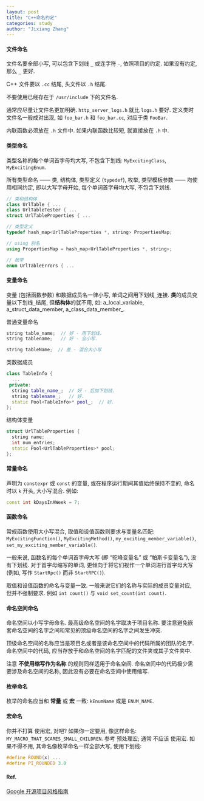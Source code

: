 ```yaml
---
layout: post
title: "C++命名约定"
categories: study
author: "Jixiang Zhang"
---
```


#### 文件命名
文件名要全部小写, 可以包含下划线 `_` 或连字符 `-`, 依照项目的约定. 如果没有约定, 那么 `_` 更好.

C++ 文件要以 `.cc` 结尾, 头文件以 `.h` 结尾.

不要使用已经存在于 `/usr/include` 下的文件名.

通常应尽量让文件名更加明确. `http_server_logs.h` 就比 `logs.h` 要好. 定义类时文件名一般成对出现, 如 `foo_bar.h` 和 `foo_bar.cc`, 对应于类 `FooBar`.

内联函数必须放在 `.h` 文件中. 如果内联函数比较短, 就直接放在 `.h` 中.

#### 类型命名
类型名称的每个单词首字母均大写, 不包含下划线: `MyExcitingClass`, `MyExcitingEnum`.

所有类型命名 —— 类, 结构体, 类型定义 (`typedef`), 枚举, 类型模板参数 —— 均使用相同约定, 即以大写字母开始, 每个单词首字母均大写, 不包含下划线.

```c++
// 类和结构体
class UrlTable { ...
class UrlTableTester { ...
struct UrlTableProperties { ...

// 类型定义
typedef hash_map<UrlTableProperties *, string> PropertiesMap;

// using 别名
using PropertiesMap = hash_map<UrlTableProperties *, string>;

// 枚举
enum UrlTableErrors { ...
```

#### 变量命名
变量 (包括函数参数) 和数据成员名一律小写, 单词之间用下划线`_`连接. **类**的成员变量以下划线`_`结尾, 但**结构体**的就不用, 如: a_local_variable, a_struct_data_member, a_class_data_member_.

普通变量命名

```c++
string table_name;  // 好 - 用下划线.
string tablename;   // 好 - 全小写.

string tableName;  // 差 - 混合大小写
```

类数据成员
```c++
class TableInfo {
  ...
 private:
  string table_name_;  // 好 - 后加下划线.
  string tablename_;   // 好.
  static Pool<TableInfo>* pool_;  // 好.
};
```

结构体变量
```c++
struct UrlTableProperties {
  string name;
  int num_entries;
  static Pool<UrlTableProperties>* pool;
};
```

#### 常量命名
声明为 `constexpr` 或 `const` 的变量, 或在程序运行期间其值始终保持不变的, 命名时以 `k` 开头, 大小写混合. 例如:
```c++
const int kDaysInAWeek = 7;
```

#### 函数命名
常规函数使用大小写混合, 取值和设值函数则要求与变量名匹配: `MyExcitingFunction()`, `MyExcitingMethod()`, `my_exciting_member_variable()`, `set_my_exciting_member_variable()`.

一般来说, 函数名的每个单词首字母大写 (即 “驼峰变量名” 或 “帕斯卡变量名”), 没有下划线. 对于首字母缩写的单词, 更倾向于将它们视作一个单词进行首字母大写 (例如, 写作 `StartRpc()` 而非 `StartRPC()`).

取值和设值函数的命名与变量一致. 一般来说它们的名称与实际的成员变量对应, 但并不强制要求. 例如 `int count()` 与 `void set_count(int count)`.

#### 命名空间命名
命名空间以小写字母命名. 最高级命名空间的名字取决于项目名称. 要注意避免嵌套命名空间的名字之间和常见的顶级命名空间的名字之间发生冲突.

顶级命名空间的名称应当是项目名或者是该命名空间中的代码所属的团队的名字. 命名空间中的代码, 应当存放于和命名空间的名字匹配的文件夹或其子文件夹中.

注意 **不使用缩写作为名称** 的规则同样适用于命名空间. 命名空间中的代码极少需要涉及命名空间的名称, 因此没有必要在命名空间中使用缩写.

#### 枚举命名
枚举的命名应当和 **常量** 或 **宏** 一致: `kEnumName` 或是 `ENUM_NAME`.

#### 宏命名
你并不打算 使用宏, 对吧? 如果你一定要用, 像这样命名: `MY_MACRO_THAT_SCARES_SMALL_CHILDREN`. 参考 预处理宏; 通常 不应该 使用宏. 如果不得不用, 其命名像枚举命名一样全部大写, 使用下划线:
```c++
#define ROUND(x) ...
#define PI_ROUNDED 3.0
```

#### Ref.
[Google 开源项目风格指南](https://zh-google-styleguide.readthedocs.io/en/latest/google-cpp-styleguide/naming/)